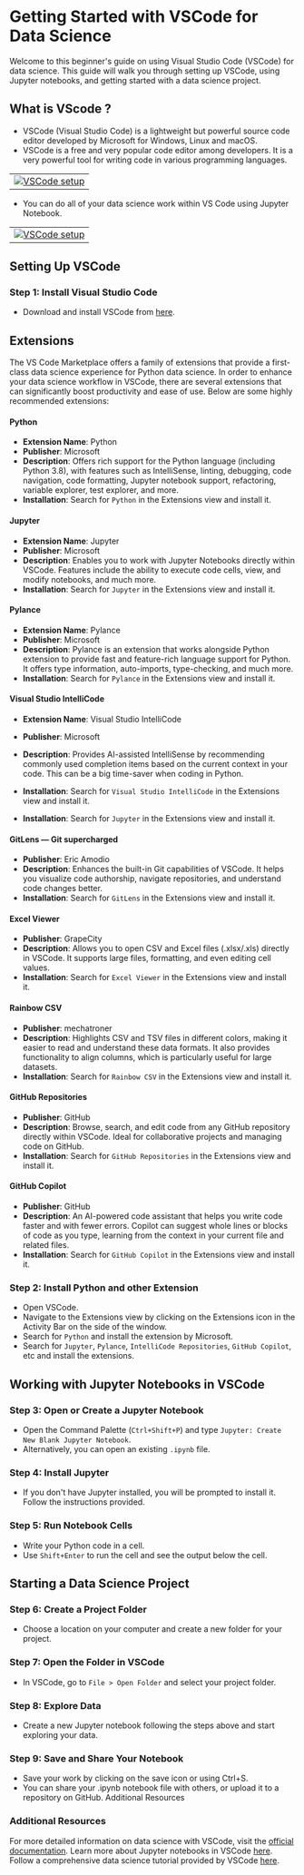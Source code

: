 # Getting Started with VSCode for Data Science

Welcome to this beginner's guide on using Visual Studio Code (VSCode) for data science. This guide will walk you through setting up VSCode, using Jupyter notebooks, and getting started with a data science project.

## What is VScode ?

- VSCode (Visual Studio Code) is a lightweight but powerful source code editor developed by Microsoft for Windows, Linux and macOS.
- VSCode is a free and very popular code editor among developers. It is a very powerful tool for writing code in various programming languages.

<table>
  <tr>
    <td>
        <a href="vscode.md">
            <img src="media/vscode.png" alt="VSCode setup" style="max-width: 100%; height: auto;"/>
        </a>
    </td>
  </tr>
</table>

- You can do all of your data science work within VS Code using Jupyter Notebook.

<table>
  <tr>
    <td>
        <a href="vscode.md">
            <img src="media/datasciencevscode.png" alt="VSCode setup" style="max-width: 100%; height: auto;"/>
        </a>
    </td>
  </tr>
</table>

## Setting Up VSCode

### Step 1: Install Visual Studio Code

- Download and install VSCode from [here](https://code.visualstudio.com/).

## Extensions

The VS Code Marketplace offers a family of extensions that provide a first-class data science experience for Python data science. In order to enhance your data science workflow in VSCode, there are several extensions that can significantly boost productivity and ease of use. Below are some highly recommended extensions:

#### Python
- **Extension Name**: Python
- **Publisher**: Microsoft
- **Description**: Offers rich support for the Python language (including Python 3.8), with features such as IntelliSense, linting, debugging, code navigation, code formatting, Jupyter notebook support, refactoring, variable explorer, test explorer, and more.
- **Installation**: Search for `Python` in the Extensions view and install it.

#### Jupyter
- **Extension Name**: Jupyter
- **Publisher**: Microsoft
- **Description**: Enables you to work with Jupyter Notebooks directly within VSCode. Features include the ability to execute code cells, view, and modify notebooks, and much more.
- **Installation**: Search for `Jupyter` in the Extensions view and install it.

#### Pylance
- **Extension Name**: Pylance
- **Publisher**: Microsoft
- **Description**: Pylance is an extension that works alongside Python extension to provide fast and feature-rich language support for Python. It offers type information, auto-imports, type-checking, and much more.
- **Installation**: Search for `Pylance` in the Extensions view and install it.

#### Visual Studio IntelliCode
- **Extension Name**: Visual Studio IntelliCode
- **Publisher**: Microsoft
- **Description**: Provides AI-assisted IntelliSense by recommending commonly used completion items based on the current context in your code. This can be a big time-saver when coding in Python.
- **Installation**: Search for `Visual Studio IntelliCode` in the Extensions view and install it.

- **Installation**: Search for `Jupyter` in the Extensions view and install it.

#### GitLens — Git supercharged
- **Publisher**: Eric Amodio
- **Description**: Enhances the built-in Git capabilities of VSCode. It helps you visualize code authorship, navigate repositories, and understand code changes better.
- **Installation**: Search for `GitLens` in the Extensions view and install it.

#### Excel Viewer
- **Publisher**: GrapeCity
- **Description**: Allows you to open CSV and Excel files (.xlsx/.xls) directly in VSCode. It supports large files, formatting, and even editing cell values.
- **Installation**: Search for `Excel Viewer` in the Extensions view and install it.

#### Rainbow CSV
- **Publisher**: mechatroner
- **Description**: Highlights CSV and TSV files in different colors, making it easier to read and understand these data formats. It also provides functionality to align columns, which is particularly useful for large datasets.
- **Installation**: Search for `Rainbow CSV` in the Extensions view and install it.

#### GitHub Repositories
- **Publisher**: GitHub
- **Description**: Browse, search, and edit code from any GitHub repository directly within VSCode. Ideal for collaborative projects and managing code on GitHub.
- **Installation**: Search for `GitHub Repositories` in the Extensions view and install it.

#### GitHub Copilot
- **Publisher**: GitHub
- **Description**: An AI-powered code assistant that helps you write code faster and with fewer errors. Copilot can suggest whole lines or blocks of code as you type, learning from the context in your current file and related files.
- **Installation**: Search for `GitHub Copilot` in the Extensions view and install it.


### Step 2: Install Python and other  Extension

- Open VSCode.
- Navigate to the Extensions view by clicking on the Extensions icon in the Activity Bar on the side of the window.
- Search for `Python` and install the extension by Microsoft.
- Search for  `Jupyter`, `Pylance`, `IntelliCode Repositories`, `GitHub Copilot`, etc and install the extensions.

## Working with Jupyter Notebooks in VSCode

### Step 3: Open or Create a Jupyter Notebook

- Open the Command Palette (`Ctrl+Shift+P`) and type `Jupyter: Create New Blank Jupyter Notebook`.
- Alternatively, you can open an existing `.ipynb` file.

### Step 4: Install Jupyter

- If you don't have Jupyter installed, you will be prompted to install it. Follow the instructions provided.

### Step 5: Run Notebook Cells

- Write your Python code in a cell.
- Use `Shift+Enter` to run the cell and see the output below the cell.

## Starting a Data Science Project

### Step 6: Create a Project Folder

- Choose a location on your computer and create a new folder for your project.

### Step 7: Open the Folder in VSCode

- In VSCode, go to `File > Open Folder` and select your project folder.

### Step 8: Explore Data

- Create a new Jupyter notebook following the steps above and start exploring your data.

### Step 9: Save and Share Your Notebook

- Save your work by clicking on the save icon or using Ctrl+S.
- You can share your .ipynb notebook file with others, or upload it to a repository on GitHub.
Additional Resources

### Additional Resources

For more detailed information on data science with VSCode, visit the [official documentation](https://code.visualstudio.com/docs/datascience/overview).
Learn more about Jupyter notebooks in VSCode [here](https://code.visualstudio.com/docs/datascience/jupyter-notebooks).
Follow a comprehensive data science tutorial provided by VSCode [here](https://code.visualstudio.com/docs/datascience/data-science-tutorial).

